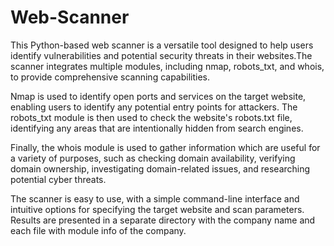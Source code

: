 # Web-Scanner
This Python-based web scanner is a versatile tool designed to help users identify vulnerabilities and potential security threats in their websites.The scanner integrates multiple modules, including nmap, robots_txt, and whois, to provide comprehensive scanning capabilities.

Nmap is used to identify open ports and services on the target website, enabling users to identify any potential entry points for attackers. The robots_txt module is then used to check the website's robots.txt file, identifying any areas that are intentionally hidden from search engines. 

Finally, the whois module is used to gather information which are useful for a variety of purposes, such as checking domain availability, verifying domain ownership, investigating domain-related issues, and researching potential cyber threats.

The scanner is easy to use, with a simple command-line interface and intuitive options for specifying the target website and scan parameters. Results are presented in a separate directory with the company name and each file with module info of the company.
